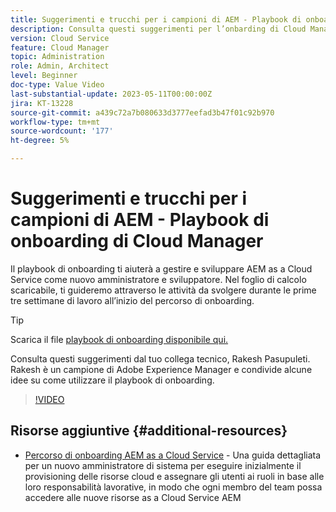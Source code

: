 ```yaml
---
title: Suggerimenti e trucchi per i campioni di AEM - Playbook di onboarding di Cloud Manager
description: Consulta questi suggerimenti per l’onbarding di Cloud Manager e il playbook di onboarding del campione ed esperto di AEM, Rakesh Pasupuleti.
version: Cloud Service
feature: Cloud Manager
topic: Administration
role: Admin, Architect
level: Beginner
doc-type: Value Video
last-substantial-update: 2023-05-11T00:00:00Z
jira: KT-13228
source-git-commit: a439c72a7b080633d3777eefad3b47f01c92b970
workflow-type: tm+mt
source-wordcount: '177'
ht-degree: 5%

---
```



# Suggerimenti e trucchi per i campioni di AEM - Playbook di onboarding di Cloud Manager

Il playbook di onboarding ti aiuterà a gestire e sviluppare AEM as a Cloud Service come nuovo amministratore e sviluppatore. Nel foglio di calcolo scaricabile, ti guideremo attraverso le attività da svolgere durante le prime tre settimane di lavoro all’inizio del percorso di onboarding.

>[!TIP]
>
>Scarica il file [playbook di onboarding disponibile qui.](./assets/AEM-Cloud-Manager-Onboarding-Playbook.xlsx)

Consulta questi suggerimenti dal tuo collega tecnico, Rakesh Pasupuleti. Rakesh è un campione di Adobe Experience Manager e condivide alcune idee su come utilizzare il playbook di onboarding.

>[!VIDEO](https://video.tv.adobe.com/v/3419299?quality=12&learn=on)

## Risorse aggiuntive {#additional-resources}

* [Percorso di onboarding AEM as a Cloud Service](https://experienceleague.adobe.com/docs/experience-manager-cloud-service/content/onboarding/journey/overview.html?lang=it) - Una guida dettagliata per un nuovo amministratore di sistema per eseguire inizialmente il provisioning delle risorse cloud e assegnare gli utenti ai ruoli in base alle loro responsabilità lavorative, in modo che ogni membro del team possa accedere alle nuove risorse as a Cloud Service AEM
